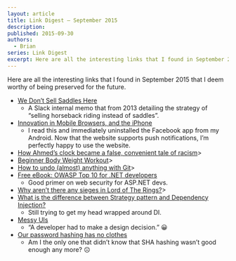 ```yaml
---
layout: article
title: Link Digest — September 2015
description: 
published: 2015-09-30
authors:
  - Brian
series: Link Digest
excerpt: Here are all the interesting links that I found in September 2015 that I deem worthy of being preserved for the future.
---
```

Here are all the interesting links that I found in September 2015 that I deem worthy of being preserved for the future.

- [We Don’t Sell Saddles Here](https://medium.com/@stewart/we-dont-sell-saddles-here-4c59524d650d)
  - A Slack internal memo that from 2013 detailing the strategy of “selling horseback riding instead of saddles”.
- [Innovation in Mobile Browsers, and the iPhone](http://www.broken-links.com/2015/09/14/innovation-in-mobile-browsers-and-the-iphone/)
  - I read this and immediately uninstalled the Facebook app from my Android. Now that the website supports push notifications, I’m perfectly happy to use the website.
- [How Ahmed’s clock became a false, convenient tale of racism](http://nypost.com/2015/09/19/how-ahmeds-clock-became-a-false-convenient-tale-of-racism/)>
- [Beginner Body Weight Workout](http://www.nerdfitness.com/blog/2009/12/09/beginner-body-weight-workout-burn-fat-build-muscle/)>
- [How to undo (almost) anything with Git](https://github.com/blog/2019-how-to-undo-almost-anything-with-git)>
- [Free eBook: OWASP Top 10 for .NET developers](http://www.troyhunt.com/2011/12/free-ebook-owasp-top-10-for-net.html)
  - Good primer on web security for ASP.NET devs.
- [Why aren’t there any sieges in Lord of The Rings?](https://scifi.stackexchange.com/questions/103487/why-arent-there-any-sieges-in-lord-of-the-rings)>
- [What is the difference between Strategy pattern and Dependency Injection?](https://stackoverflow.com/questions/4176520/what-is-the-difference-between-strategy-pattern-and-dependency-injection)
  - Still trying to get my head wrapped around DI.
- [Messy UIs](http://degradingdisgracefully.com/messy-uis/)
  - “A developer had to make a design decision.” 😀
- [Our password hashing has no clothes](http://www.troyhunt.com/2012/06/our-password-hashing-has-no-clothes.html)
  - Am I the only one that didn’t know that SHA hashing wasn’t good enough any more? ☹️